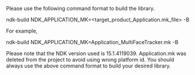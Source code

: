 Please use the following command format to build the library.

ndk-build NDK_APPLICATION_MK=<target_product_Application.mk_file> -B

For example,

ndk-build NDK_APPLICATION_MK=Application_MultiFaceTracker.mk -B

Please note that the NDK version used is 15.1.4119039.
Application.mk was deleted from the project to avoid using wrong platform id.
You should always use the above command format to build your desired library.
